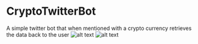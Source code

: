 # CryptoTwitterBot
A simple twitter bot that when mentioned with a crypto currency retrieves the data back to the user
![alt text](https://imgur.com/a/PJcbSNp)
![alt text](https://imgur.com/a/mjHcav9)
